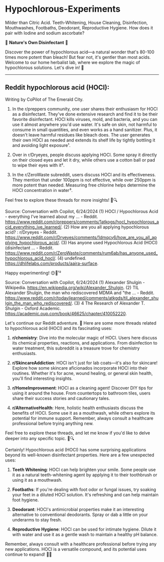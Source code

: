 # Hypochlorous-Experiments

Milder than Citric Acid.  Teeth-Whitening, House Cleaning, Disinfection, Mouthwashes, Footbaths, Deodorant, Reproductive Hygiene. How does it pair with Iodine and sodium ascorbate? 

🌿 **Nature's Own Disinfectant** 🌿

Discover the power of hypochlorous acid—a natural wonder that's 80-100 times more potent than bleach! But fear not, it's gentler than most acids. Welcome to our home herbalist lab, where we explore the magic of hypochlorous solutions. Let's dive in! 🌟

---

## Reddit **hypochlorous acid (HOCl)**:

Writing by CoPilot of The Emerald City.

1. In the r/preppers community, one user shares their enthusiasm for HOCl as a disinfectant. They've done extensive research and find it to be their favorite disinfectant. HOCl kills viruses, mold, and bacteria, and you can use it almost anywhere you'd use water. It's safe on skin, not harmful to consume in small quantities, and even works as a hand sanitizer. Plus, it doesn't leave harmful residues like bleach does. The user generates their own HOCl as needed and extends its shelf life by tightly bottling it and avoiding light exposure¹.

2. Over in r/Dryeyes, people discuss applying HOCl. Some spray it directly on their closed eyes and let it dry, while others use a cotton ball or pad to wipe their eyes with it².

3. In the r/ZeroWaste subreddit, users discuss HOCl and its effectiveness. They mention that under 100ppm is not effective, while over 250ppm is more potent than needed. Measuring free chlorine helps determine the HOCl concentration in water³.

Feel free to explore these threads for more insights! 🌿🔍

Source: Conversation with Copilot, 6/24/2024
(1) HOCl / Hypochlorous Acid - everything I've learned about my ... - Reddit. https://www.reddit.com/r/preppers/comments/1atkogs/hocl_hypochlorous_acid_everything_ive_learned/.
(2) How are you all applying hypochlorous acid? : r/Dryeyes - Reddit. https://www.reddit.com/r/Dryeyes/comments/1dmqcy6/how_are_you_all_applying_hypochlorous_acid/.
(3) Has anyone used Hypochlorous Acid (HOCl) (disinfectant ... - Reddit. https://www.reddit.com/r/ZeroWaste/comments/rum6ab/has_anyone_used_hypochlorous_acid_hocl/.
(4) undefined. https://dhlifelabs.com/products/aaira-surface.

Happy experimenting! 😊🌱¹²

Source: Conversation with Copilot, 6/24/2024
(1) Alexander Shulgin - Wikipedia. https://en.wikipedia.org/wiki/Alexander_Shulgin.
(2) TIL Alexander Shulgin, the man who rediscovered MDMA and "the ... - Reddit. https://www.reddit.com/r/todayilearned/comments/atkgds/til_alexander_shulgin_the_man_who_rediscovered/.
(3) 4 The Research of Alexander T. Shulgin - Oxford Academic. https://academic.oup.com/book/46625/chapter/410052220.

Let's continue our Reddit adventure. 🌟 Here are some more threads related to hypochlorous acid (HOCl) and its fascinating uses:

1. **r/chemistry**: Dive into the molecular magic of HOCl. Users here discuss its chemical properties, reactions, and applications. From disinfection to water treatment, this subreddit is a treasure trove for chemistry enthusiasts.

2. **r/SkincareAddiction**: HOCl isn't just for lab coats—it's also for skincare! Explore how some skincare aficionados incorporate HOCl into their routines. Whether it's for acne, wound healing, or general skin health, you'll find interesting insights.

3. **r/HomeImprovement**: HOCl as a cleaning agent! Discover DIY tips for using it around the house. From countertops to bathroom tiles, users share their success stories and cautionary tales.

4. **r/AlternativeHealth**: Here, holistic health enthusiasts discuss the benefits of HOCl. Some use it as a mouthwash, while others explore its potential for immune support. Remember, always consult a healthcare professional before trying anything new.

Feel free to explore these threads, and let me know if you'd like to delve deeper into any specific topic. 🌿🔍

Certainly! Hypochlorous acid (HOCl) has some surprising applications beyond its well-known disinfectant properties. Here are a few unexpected uses:

1. **Teeth Whitening**: HOCl can help brighten your smile. Some people use it as a natural teeth-whitening agent by applying it to their toothbrush or using it as a mouthwash.

2. **Footbaths**: If you're dealing with foot odor or fungal issues, try soaking your feet in a diluted HOCl solution. It's refreshing and can help maintain foot hygiene.

3. **Deodorant**: HOCl's antimicrobial properties make it an interesting alternative to conventional deodorants. Spray or dab a little on your underarms to stay fresh.

4. **Reproductive Hygiene**: HOCl can be used for intimate hygiene. Dilute it with water and use it as a gentle wash to maintain a healthy pH balance.

Remember, always consult with a healthcare professional before trying any new applications. HOCl is a versatile compound, and its potential uses continue to expand! 🌿🌟
